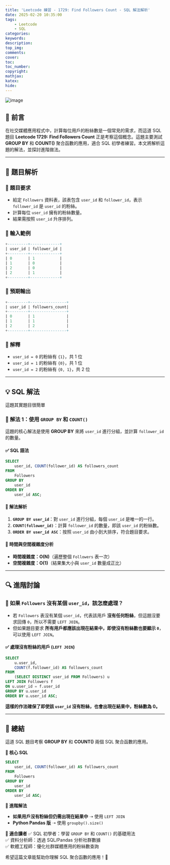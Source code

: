 ```yaml
---
title: 'Leetcode 練習 - 1729: Find Followers Count - SQL 解法解析'
date: 2025-02-20 10:35:00
tags:
    - Leetcode
    - SQL
categories:
keywords:
description:
top_img:
comments:
cover:
toc:
toc_number:
copyright:
mathjax:
katex:
hide:
---
```



![image](https://hackmd.io/_uploads/r1yEn-Vq1g.png)

## **📌 前言**
在社交媒體應用程式中，計算每位用戶的粉絲數是一個常見的需求，而這道 SQL 題目 **Leetcode 1729: Find Followers Count** 正是考察這個概念。這題主要測試 **GROUP BY** 和 **COUNT()** 聚合函數的應用，適合 SQL 初學者練習。本文將解析這題的解法，並探討進階做法。

---

## **📝 題目解析**
### **🔹 題目要求**
- 給定 `Followers` 資料表，該表包含 `user_id` 和 `follower_id`，表示 `follower_id` 是 `user_id` 的粉絲。
- 計算每位 `user_id` 擁有的粉絲數量。
- 結果需按照 `user_id` 升序排列。

### **🔹 輸入範例**
```sql
+---------+-------------+
| user_id | follower_id |
+---------+-------------+
| 0       | 1           |
| 1       | 0           |
| 2       | 0           |
| 2       | 1           |
+---------+-------------+
```

### **🔹 預期輸出**
```sql
+---------+----------------+
| user_id | followers_count|
+---------+----------------+
| 0       | 1              |
| 1       | 1              |
| 2       | 2              |
+---------+----------------+
```

### **🔹 解釋**
- `user_id = 0` 的粉絲有 `{1}`，共 1 位  
- `user_id = 1` 的粉絲有 `{0}`，共 1 位  
- `user_id = 2` 的粉絲有 `{0, 1}`，共 2 位  

---

## **💡 SQL 解法**

這題其實題目很簡單

### **🔹 解法 1：使用 `GROUP BY` 和 `COUNT()`**
這題的核心解法是使用 **GROUP BY** 來將 `user_id` 進行分組，並計算 `follower_id` 的數量。

#### **✅ SQL 語法**
```sql
SELECT
    user_id, COUNT(follower_id) AS followers_count
FROM
    Followers
GROUP BY
    user_id
ORDER BY
    user_id ASC;
```

#### **📌 解法解析**
1. **`GROUP BY user_id`**：對 `user_id` 進行分組，每個 `user_id` 是唯一的一行。
2. **`COUNT(follower_id)`**：計算 `follower_id` 的數量，即該 `user_id` 的粉絲數。
3. **`ORDER BY user_id ASC`**：按照 `user_id` 由小到大排序，符合題目要求。

#### **🔹 時間與空間複雜度分析**
- **時間複雜度：O(N)**（遍歷整個 `Followers` 表一次）
- **空間複雜度：O(1)**（結果集大小與 `user_id` 數量成正比）

---

## **🔍 進階討論**
### **🔹 如果 `Followers` 沒有某個 `user_id`，該怎麼處理？**
- 若 `Followers` 表沒有某個 `user_id`，代表該用戶 **沒有任何粉絲**，但這題沒要求回傳 `0`，所以不需要 `LEFT JOIN`。
- 但如果題目要求 **所有用戶都應該出現在結果中，即使沒有粉絲數也要顯示 `0`**，可以使用 `LEFT JOIN`。

#### **✅ 處理沒有粉絲的用戶 (`LEFT JOIN`)**
```sql
SELECT
    u.user_id,
    COUNT(f.follower_id) AS followers_count
FROM
    (SELECT DISTINCT user_id FROM Followers) u
LEFT JOIN Followers f
ON u.user_id = f.user_id
GROUP BY u.user_id
ORDER BY u.user_id ASC;
```
**這樣的作法確保了即使該 `user_id` 沒有粉絲，也會出現在結果中，粉絲數為 0。**

---

## **🎯 總結**
這道 SQL 題目考察 **GROUP BY** 和 **COUNT()** 兩個 SQL 聚合函數的應用。

**📌 核心 SQL**
```sql
SELECT
    user_id, COUNT(follower_id) AS followers_count
FROM
    Followers
GROUP BY
    user_id
ORDER BY
    user_id ASC;
```

**📌 進階解法**
- **如果用戶沒有粉絲但仍需出現在結果中** ➝ 使用 `LEFT JOIN`
- **Python Pandas 版** ➝ 使用 `groupby().size()`

**🎯 適合讀者**
✅ SQL 初學者：學習 `GROUP BY` 和 `COUNT()` 的基礎用法  
✅ 資料分析師：透過 SQL/Pandas 分析社群數據  
✅ 軟體工程師：優化社群媒體應用的粉絲數查詢  

希望這篇文章能幫助你理解 SQL 聚合函數的應用！🚀



